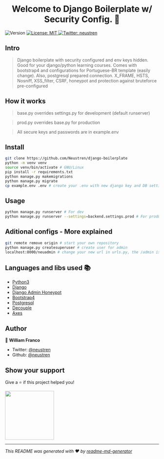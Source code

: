 <h1 align="center">Welcome to Django Boilerplate w/ Security Config. 👋</h1>
<p>
  <img alt="Version" src="https://img.shields.io/badge/version-0.1.1-blue.svg?cacheSeconds=2592000" />
  <a href="#" target="_blank">
    <img alt="License: MIT" src="https://img.shields.io/badge/License-MIT-yellow.svg" />
  </a>
  <a href="https://twitter.com/neustren" target="_blank">
    <img alt="Twitter: neustren" src="https://img.shields.io/twitter/follow/neustren.svg?style=social" />
  </a>
</p>

## Intro

> Django boilerplate with security configured and env keys hidden. Good for your django/python learning courses.
> Comes with bootstrap4 and configurations for Portuguese-BR template (easily change).
> Also, postgresql prepared connection.
> X_FRAME, HSTS, Nosniff, XSS_filter, CSRF, honeypot and protection against bruteforce pre-configured

## How it works

> base.py overrides settings.py for development (default runserver)

> prod.py overrides base.py for production

> All secure keys and passwords are in example.env

## Install

```sh
git clone https://github.com/Neustren/django-boilerplate
python -m venv venv
source venv/bin/activate # GNU/Linux
pip install -r requirements.txt
python manage.py makemigrations
python manage.py migrate
cp example.env .env # create your .env with new django key and DB settings
```

## Usage

```sh
python manage.py runserver # For dev
python manage.py runserver --settings=backend.settings.prod # For production envs
```

## Aditional configs - More explained

```sh
git remote remove origin # start your own repository
python manage.py createsuperuser # create user for admin
localhost:8000/neuadmin # change your new url in urls.py, the /admin is fake
```


## Languages and libs used :books:

- [Python3](https://www.python.org/)
- [Django](https://www.djangoproject.com/)
- [Django Admin Honeypot](https://pypi.org/project/django-admin-honeypot/)
- [Bootstrap4](https://pypi.org/project/django-bootstrap4/)
- [Postgresql](https://pypi.org/project/psycopg2/)
- [Decouple](https://pypi.org/project/python-decouple/)
- [Axes](https://django-axes.readthedocs.io/en/latest/#)



## Author


👤 **William Franco**

<!-- * Website: http://neustren.org -->
* Twitter: [@neustren](https://twitter.com/neustren)
* Github: [@neustren](https://github.com/neustren)

## Show your support

Give a ⭐️ if this project helped you!

<a href="https://www.patreon.com/neustren">
  <img src="https://c5.patreon.com/external/logo/become_a_patron_button@2x.png" width="160">
</a>

***
_This README was generated with ❤️ by [readme-md-generator](https://github.com/kefranabg/readme-md-generator)_